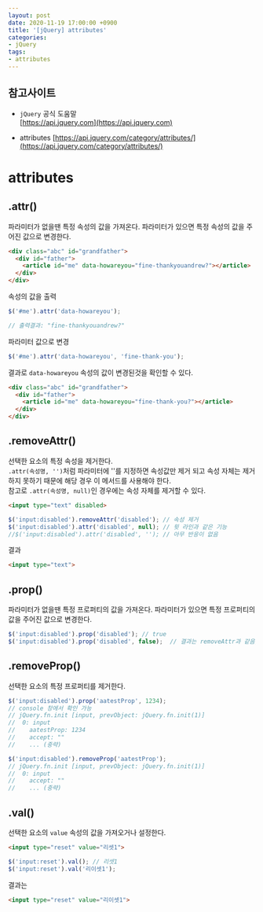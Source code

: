 ```yaml
---
layout: post
date: 2020-11-19 17:00:00 +0900
title: '[jQuery] attributes'
categories:
- jQuery
tags:
- attributes
---
```


## 참고사이트
- `jQuery` 공식 도움말  
[https://api.jquery.com](https://api.jquery.com)

- attributes
[https://api.jquery.com/category/attributes/](https://api.jquery.com/category/attributes/)

# attributes  

## .attr()  

파라미터가 없을땐 특정 속성의 값을 가져온다. 파라미터가 있으면 특정 속성의 값을 주어진 값으로 변경한다.  

```HTML
<div class="abc" id="grandfather">
  <div id="father">
    <article id="me" data-howareyou="fine-thankyouandrew?"></article>
  </div>
</div>
```

속성의 값을 출력  

```javascript
$('#me').attr('data-howareyou');

// 출력결과: "fine-thankyouandrew?"
```

파라미터 값으로 변경  

```javascript
$('#me').attr('data-howareyou', 'fine-thank-you');  
```

결과로 `data-howareyou` 속성의 값이 변경된것을 확인할 수 있다.

```HTML
<div class="abc" id="grandfather">
  <div id="father">
    <article id="me" data-howareyou="fine-thank-you?"></article>
  </div>
</div>
```

## .removeAttr()  

선택한 요소의 특정 속성을 제거한다.  
`.attr(속성명, '')`처럼 파라미터에 ''를 지정하면 속성값만 제거 되고 속성 자체는 제거하지 못하기 때문에 해당 경우 이 메서드를 사용해야 한다.  
참고로 `.attr(속성명, null)`인 경우에는 속성 자체를 제거할 수 있다.

```HTML
<input type="text" disabled>
```

```javascript
$('input:disabled').removeAttr('disabled'); // 속성 제거
$('input:disabled').attr('disabled', null); // 윗 라인과 같은 기능
//$('input:disabled').attr('disabled', ''); // 아무 반응이 없음
```

결과

```HTML
<input type="text">
```

## .prop()  

파라미터가 없을땐 특정 프로퍼티의 값을 가져온다. 파라미터가 있으면 특정 프로퍼티의 값을 주어진 값으로 변경한다.  

```javascript
$('input:disabled').prop('disabled'); // true  
$('input:disabled').prop('disabled', false);  // 결과는 removeAttr과 같음, 참고로 disabled는 속성이나 프로퍼티임.
```

## .removeProp()  

선택한 요소의 특정 프로퍼티를 제거한다.  

```javascript
$('input:disabled').prop('aatestProp', 1234);
// console 창에서 확인 가능
// jQuery.fn.init [input, prevObject: jQuery.fn.init(1)]
//  0: input
//    aatestProp: 1234
//    accept: ""
//    ... (중략)

$('input:disabled').removeProp('aatestProp');
// jQuery.fn.init [input, prevObject: jQuery.fn.init(1)]
//  0: input
//    accept: ""
//    ... (중략)
```


## .val()  

선택한 요소의 `value` 속성의 값을 가져오거나 설정한다.  

```html
<input type="reset" value="리셋1">
```

```javascript
$('input:reset').val(); // 리셋1  
$('input:reset').val('리이셋1');
```

결과는  

```html
<input type="reset" value="리이셋1">
```
